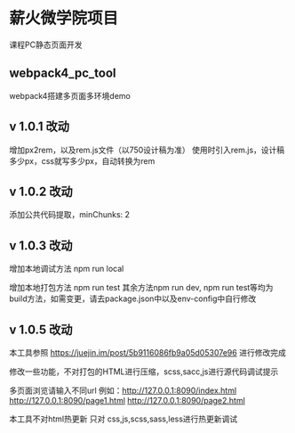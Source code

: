 # 薪火微学院项目
课程PC静态页面开发

## webpack4_pc_tool
webpack4搭建多页面多环境demo

## v 1.0.1 改动
增加px2rem，以及rem.js文件（以750设计稿为准）
使用时引入rem.js，设计稿多少px，css就写多少px，自动转换为rem

## v 1.0.2 改动
添加公共代码提取，minChunks: 2

## v 1.0.3 改动
增加本地调试方法
npm run local

增加本地打包方法
npm run test
其余方法npm run dev, npm run test等均为build方法，如需变更，请去package.json中以及env-config中自行修改

## v 1.0.5 改动
本工具参照 https://juejin.im/post/5b9116086fb9a05d05307e96 进行修改完成

修改一些功能，不对打包的HTML进行压缩，scss,sacc,js进行源代码调试提示

多页面浏览请输入不同url 例如：http://127.0.0.1:8090/index.html  http://127.0.0.1:8090/page1.html http://127.0.0.1:8090/page2.html

本工具不对html热更新 只对 css,js,scss,sass,less进行热更新调试
